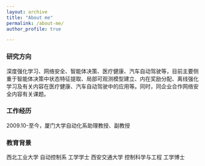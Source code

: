 ```yaml
---
layout: archive
title: "About me"
permalink: /about-me/
author_profile: true

---
```


### 研究方向

深度强化学习、网络安全、智能体决策、医疗健康、汽车自动驾驶等，目前主要侧重于智能体决策中状态特征提取、局部可观测模型建立、内在奖励分配、离线强化学习及有关内容在医疗健康、汽车自动驾驶中的应用等。同时，同企业合作网络安全内容有关课题。

### 工作经历

2009.10-至今，厦门大学自动化系助理教授、副教授

### 教育背景

西北工业大学 自动控制系     工学学士
西安交通大学 控制科学与工程 工学博士

